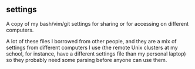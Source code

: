 ## settings
A copy of my bash/vim/git settings for sharing or for accessing on different computers. 

A lot of these files I borrowed from other people, and they are a mix of settings from different computers I use (the remote Unix
clusters at my school, for instance, have a different settings file than my personal laptop) so they probably need some parsing
before anyone can use them. 
